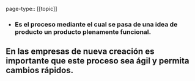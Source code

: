 page-type:: [[topic]]
- ### Es el proceso mediante el cual se pasa de una idea de producto un producto plenamente funcional.

En las empresas de nueva creación es importante que este proceso sea ágil y permita cambios rápidos.
  - 


